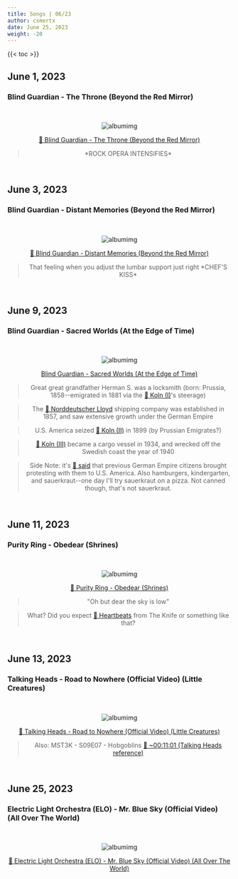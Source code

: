 ```yaml
---
title: Songs | 06/23
author: csmertx
date: June 25, 2023
weight: -20
---
```


<!--more-->

{{< toc >}}

## June 1, 2023
### Blind Guardian - The Throne (Beyond the Red Mirror)

<br />
<div style="text-align: center;">

![albumimg](/Blog/music/images/blind_guardian_beyond_the_red_mirror.jpg "Blind Guardian - Beyond the Red Mirror - Album Cover")
<br />

[🔗 Blind Guardian - The Throne (Beyond the Red Mirror)](https://www.youtube.com/watch?v=4uK5J0zTErQ)
> \*ROCK OPERA INTENSIFIES\*
</div>
<br />

## June 3, 2023
### Blind Guardian - Distant Memories (Beyond the Red Mirror)

<br />
<div style="text-align: center;">

![albumimg](/Blog/music/images/blind_guardian_beyond_the_red_mirror.jpg "Blind Guardian - Beyond the Red Mirror - Album Cover")
<br />

[🔗 Blind Guardian - Distant Memories (Beyond the Red Mirror)](https://www.youtube.com/watch?v=ZzgXdbF2O3Y)
> That feeling when you adjust the lumbar support just right \*CHEF'S KISS\*
</div>
<br />

## June 9, 2023
### Blind Guardian - Sacred Worlds (At the Edge of Time)

<br />
<div style="text-align: center;">

![albumimg](/Blog/music/images/at_the_edge_of_time.jpg "Blind Guardian - At the Edge of Time - Album Cover")
<br />

[Blind Guardian - Sacred Worlds (At the Edge of Time)](https://www.youtube.com/watch?v=e6Y2qGK--NI)

> Great great grandfather Herman S. was a locksmith (born: Prussia, 1858--emigrated in 1881 via the [🔗 Koln (I)](https://en.wikipedia.org/wiki/Norddeutscher_Lloyd)'s steerage)

> The [🔗 Norddeutscher Lloyd](https://en.wikipedia.org/wiki/Norddeutscher_Lloyd) shipping company was established in 1857, and saw extensive growth under the German Empire

> U.S. America seized [🔗 Koln (II)](https://en.wikipedia.org/wiki/Norddeutscher_Lloyd) in 1899 (by Prussian Emigrates?)

> [🔗 Koln (III)](https://en.wikipedia.org/wiki/Norddeutscher_Lloyd) became a cargo vessel in 1934, and wrecked off the Swedish coast the year of 1940

> Side Note: it's [🔗 said](https://www.familysearch.org/rootstech/session/causes-and-circumstances-of-mass-migration-from-hamburg-and-bremen) that previous German Empire citizens brought protesting with them to U.S. America. Also hamburgers, kindergarten, and sauerkraut--one day I'll try sauerkraut on a pizza. Not canned though, that's not sauerkraut.

</div>
<br />

## June 11, 2023
### Purity Ring - Obedear (Shrines)

<br />
<div style="text-align: center;">

![albumimg](/Blog/music/images/purity_ring_shrines.jpg "Purity Ring - Shrines - Album Cover")
<br />

[🔗 Purity Ring - Obedear (Shrines)](https://www.youtube.com/watch?v=ETbGpGJNVLM)

> "Oh but dear the sky is low"

> What? Did you expect [🔗 Heartbeats](https://www.youtube.com/watch?v=pPD8Ja64mRU "Skateboarding warning *chuckles*") from The Knife or something like that?
</div>
<br />

## June 13, 2023
### Talking Heads - Road to Nowhere (Official Video) (Little Creatures)

<br />
<div style="text-align: center;">

![albumimg](/Blog/music/images/talking_heads_little_creatures.jpg "Talking Heads - Little Creatures - Album Cover")
<br />

[🔗 Talking Heads - Road to Nowhere (Official Video) (Little Creatures)](https://www.youtube.com/watch?v=LQiOA7euaYA "YouTube | Talking Heads - Road to Nowhere (Official Video) (Little Creatures)")
> Also: MST3K - S09E07 - Hobgoblins [🔗 ~00:11:01 (Talking Heads reference)](https://youtu.be/Mn36h2r4efo?t=661 "YouTube | Mystery Science Theater 3000 - S09E07 - Hobgoblins @ ~11 minutes")

</div>
<br />

## June 25, 2023
### Electric Light Orchestra (ELO) - Mr. Blue Sky (Official Video) (All Over The World)

<br />
<div style="text-align: center;">

![albumimg](/Blog/music/images/electric_light_orchestra_all_over_the_world.jpg "Electric Light Orchestra (ELO) - All Over The World - Album Cover")
<br />

[🔗 Electric Light Orchestra (ELO) - Mr. Blue Sky (Official Video) (All Over The World)](https://www.youtube.com/watch?v=aQUlA8Hcv4s "YouTube | Electric Light Orchestra (ELO) - Mr. Blue Sky (Official Video) (All Over The World)")

</div>
<br />